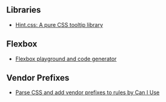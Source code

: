 ## Libraries

* [Hint.css: A pure CSS tooltip library](http://kushagragour.in/lab/hint/)

## Flexbox

* [Flexbox playground and code generator](http://the-echoplex.net/flexyboxes/)

## Vendor Prefixes

* [Parse CSS and add vendor prefixes to rules by Can I Use](https://github.com/ai/autoprefixer)
